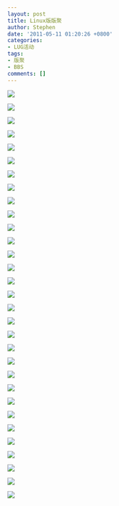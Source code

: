 ```yaml
---
layout: post
title: Linux版版聚
author: Stephen
date: '2011-05-11 01:20:26 +0800'
categories:
- LUG活动
tags:
- 版聚
- BBS
comments: []
---
```

![](https://ftp.ustclug.org/wp-content/gallery/2011-05-bbq/dscf2776.jpg)

![](https://ftp.ustclug.org/wp-content/gallery/2011-05-bbq/dscf2794.jpg)

![](https://ftp.ustclug.org/wp-content/gallery/2011-05-bbq/dscf2796.jpg)

![](https://ftp.ustclug.org/wp-content/gallery/2011-05-bbq/dscf2798.jpg)

![](https://ftp.ustclug.org/wp-content/gallery/2011-05-bbq/dscf2802.jpg)

![](https://ftp.ustclug.org/wp-content/gallery/2011-05-bbq/dscf2803.jpg)

![](https://ftp.ustclug.org/wp-content/gallery/2011-05-bbq/dscf2804.jpg)

![](https://ftp.ustclug.org/wp-content/gallery/2011-05-bbq/dscf2806.jpg)

![](https://ftp.ustclug.org/wp-content/gallery/2011-05-bbq/dscf2807.jpg)

![](https://ftp.ustclug.org/wp-content/gallery/2011-05-bbq/dscf2808.jpg)

![](https://ftp.ustclug.org/wp-content/gallery/2011-05-bbq/dscf2809.jpg)

![](https://ftp.ustclug.org/wp-content/gallery/2011-05-bbq/dscf2777.jpg)

![](https://ftp.ustclug.org/wp-content/gallery/2011-05-bbq/DSCF2778.JPG)

![](https://ftp.ustclug.org/wp-content/gallery/2011-05-bbq/DSCF2780.JPG)

![](https://ftp.ustclug.org/wp-content/gallery/2011-05-bbq/DSCF2781.JPG)

![](https://ftp.ustclug.org/wp-content/gallery/2011-05-bbq/DSCF2782.JPG)

![](https://ftp.ustclug.org/wp-content/gallery/2011-05-bbq/DSCF2783.JPG)

![](https://ftp.ustclug.org/wp-content/gallery/2011-05-bbq/DSCF2784.JPG)

![](https://ftp.ustclug.org/wp-content/gallery/2011-05-bbq/DSCF2786.JPG)

![](https://ftp.ustclug.org/wp-content/gallery/2011-05-bbq/DSCF2788.JPG)

![](https://ftp.ustclug.org/wp-content/gallery/2011-05-bbq/DSCF2789.JPG)

![](https://ftp.ustclug.org/wp-content/gallery/2011-05-bbq/DSCF2790.JPG)

![](https://ftp.ustclug.org/wp-content/gallery/2011-05-bbq/DSCF2791.JPG)

![](https://ftp.ustclug.org/wp-content/gallery/2011-05-bbq/DSCF2792.JPG)

![](https://ftp.ustclug.org/wp-content/gallery/2011-05-bbq/DSCF2793.JPG)

![](https://ftp.ustclug.org/wp-content/gallery/2011-05-bbq/DSCF2795.JPG)

![](https://ftp.ustclug.org/wp-content/gallery/2011-05-bbq/DSCF2797.JPG)

![](https://ftp.ustclug.org/wp-content/gallery/2011-05-bbq/DSCF2799.JPG)

![](https://ftp.ustclug.org/wp-content/gallery/2011-05-bbq/DSCF2800.JPG)

![](https://ftp.ustclug.org/wp-content/gallery/2011-05-bbq/DSCF2810.JPG)

![](https://ftp.ustclug.org/wp-content/gallery/2011-05-bbq/DSCF2811.JPG)
